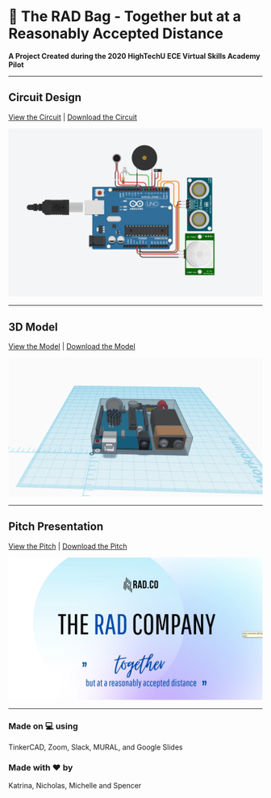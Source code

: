 # :handbag: The RAD Bag - Together but at a Reasonably Accepted Distance

**A Project Created during the 2020 HighTechU ECE Virtual Skills Academy Pilot** 

---

## **Circuit Design**
[View the Circuit](https://www.tinkercad.com/things/63bYq8UGXOF) | [Download the Circuit](/circuit)

![](/img/circuits.png)

---

## **3D Model**
[View the Model](https://www.tinkercad.com/things/alLhR3YjmSS-rad-bag-cad) | [Download the Model](/model)

![](/img/model.png)

---

## **Pitch Presentation**
[View the Pitch](https://github.com/hightechu/hightechu-academy-radbag/blob/master/pitch/radbag-pitchdeck.pdf) | [Download the Pitch](/pitch)

![](/img/pitch.png)

---

### Made on :computer: using
TinkerCAD, Zoom, Slack, MURAL, and Google Slides

### Made with :heart: by
Katrina, Nicholas, Michelle and Spencer

